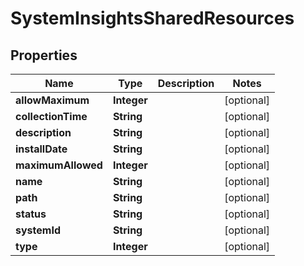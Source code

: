 # SystemInsightsSharedResources

## Properties
Name | Type | Description | Notes
------------ | ------------- | ------------- | -------------
**allowMaximum** | **Integer** |  |  [optional]
**collectionTime** | **String** |  |  [optional]
**description** | **String** |  |  [optional]
**installDate** | **String** |  |  [optional]
**maximumAllowed** | **Integer** |  |  [optional]
**name** | **String** |  |  [optional]
**path** | **String** |  |  [optional]
**status** | **String** |  |  [optional]
**systemId** | **String** |  |  [optional]
**type** | **Integer** |  |  [optional]
